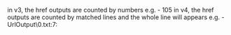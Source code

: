 in v3, the href outputs are counted by numbers
e.g. - 105
in v4, the href outputs are counted by matched lines and the whole line will appears
e.g. - UrlOutput\0.txt:7:<link href="//img.abv.bg/favicon.ico" rel="shortcut icon" />
